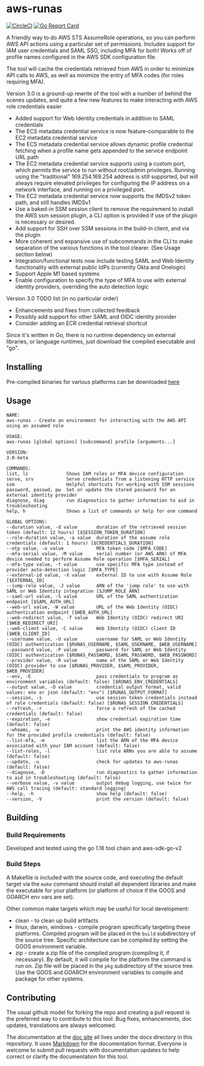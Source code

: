 # aws-runas

[![CircleCI](https://circleci.com/gh/mmmorris1975/aws-runas.svg?style=shield&circle-token=3b49323c5e6109720c3cf1d581b26cd36eb598ca)](https://circleci.com/gh/mmmorris1975/aws-runas)
[![Go Report Card](https://goreportcard.com/badge/github.com/mmmorris1975/aws-runas)](https://goreportcard.com/report/github.com/mmmorris1975/aws-runas)

A friendly way to do AWS STS AssumeRole operations, so you can perform AWS API actions using a particular set of permissions.
Includes support for IAM user credentials and SAML SSO, including MFA for both!  Works off of profile names configured
in the AWS SDK configuration file.

The tool will cache the credentials retrieved from AWS in order to minimize API calls to AWS, as well as minimize the entry
of MFA codes (for roles requiring MFA).

Version 3.0 is a ground-up rewrite of the tool with a number of behind the scenes updates, and quite a few new features
to make interacting with AWS role credentials easier
  * Added support for Web Identity credentials in addition to SAML credentials
  * The ECS metadata credential service is now feature-comparable to the EC2 metadata credential service
  * The ECS metadata credential service allows dynamic profile credential fetching when a profile name gets appended
    to the service endpoint URL path
  * The EC2 metadata credential service supports using a custom port, which permits the service to run without
    root/admin privileges. Running using the "traditional" 169.254.169.254 address is still supported, but will always
    require elevated privileges for configuring the IP address on a network interface, and running on a privileged port.
  * The EC2 metadata credential service now supports the IMDSv2 token path, and still handles IMDSv1
  * Use a baked-in SSM session client to remove the requirement to install the AWS ssm session plugin, a CLI option
    is provided if use of the plugin is necessary or desired.
  * Add support for SSH over SSM sessions in the build-in client, and via the plugin
  * More coherent and expansive use of subcommands in the CLI to make separation of the various functions in the tool
    clearer. (See Usage section below)
  * Integration/functional tests now include testing SAML and Web Identity functionality with external public IdPs
    (currently Okta and Onelogin)
  * Support Apple M1 based systems
  * Enable configuration to specify the type of MFA to use with external identity providers, overriding the auto detection logic

Version 3.0 TODO list (in no particular order)
  * Enhancements and fixes from collected feedback
  * Possibly add support for other SAML and OIDC identity provider
  * Consider adding an ECR credential retrieval shortcut

Since it's written in Go, there is no runtime dependency on external libraries, or language runtimes, just download the
compiled executable and "go".

## Installing

Pre-compiled binaries for various platforms can be downloaded [here](https://github.com/mmmorris1975/aws-runas/releases/latest)

## Usage
    NAME:
    aws-runas - Create an environment for interacting with the AWS API using an assumed role
    
    USAGE:
    aws-runas [global options] [subcommand] profile [arguments...]
    
    VERSION:
    3.0-beta
    
    COMMANDS:
    list, ls              Shows IAM roles or MFA device configuration
    serve, srv            Serve credentials from a listening HTTP service
    ssm                   Helpful shortcuts for working with SSM sessions
    password, passwd, pw  Set or update the stored password for an external identity provider
    diagnose, diag        run diagnostics to gather information to aid in troubleshooting
    help, h               Shows a list of commands or help for one command
    
    GLOBAL OPTIONS:
    --duration value, -d value       duration of the retrieved session token (default: 12 hours) [$SESSION_TOKEN_DURATION]
    --role-duration value, -a value  duration of the assume role credentials (default: 1 hours) [$CREDENTIALS_DURATION]
    --otp value, -o value            MFA token code [$MFA_CODE]
    --mfa-serial value, -M value     serial number (or AWS ARN) of MFA device needed to perform Assume Role operation [$MFA_SERIAL]
    --mfa-type value, -t value       use specific MFA type instead of provider auto-detection logic [$MFA_TYPE]
    --external-id value, -X value    external ID to use with Assume Role [$EXTERNAL_ID]
    --jump-role value, -J value      ARN of the 'jump role' to use with SAML or Web Identity integration [$JUMP_ROLE_ARN]
    --saml-url value, -S value       URL of the SAML authentication endpoint [$SAML_AUTH_URL]
    --web-url value, -W value        URL of the Web Identity (OIDC) authentication endpoint [$WEB_AUTH_URL]
    --web-redirect value, -T value   Web Identity (OIDC) redirect URI [$WEB_REDIRECT_URI]
    --web-client value, -C value     Web Identity (OIDC) client ID [$WEB_CLIENT_ID]
    --username value, -U value       username for SAML or Web Identity (OIDC) authentication [$RUNAS_USERNAME, $SAML_USERNAME, $WEB_USERNAME]
    --password value, -P value       password for SAML or Web Identity (OIDC) authentication [$RUNAS_PASSWORD, $SAML_PASSWORD, $WEB_PASSWORD]
    --provider value, -R value       name of the SAML or Web Identity (OIDC) provider to use [$RUNAS_PROVIDER, $SAML_PROVIDER, $WEB_PROVIDER]
    --env, -E                        pass credentials to program as environment variables (default: false) [$RUNAS_ENV_CREDENTIALS]
    --output value, -O value         credential output format, valid values: env or json (default: "env") [$RUNAS_OUTPUT_FORMAT]
    --session, -s                    use session token credentials instead of role credentials (default: false) [$RUNAS_SESSION_CREDENTIALS]
    --refresh, -r                    force a refresh of the cached credentials (default: false)
    --expiration, -e                 show credential expiration time (default: false)
    --whoami, -w                     print the AWS identity information for the provided profile credentials (default: false)
    --list-mfa, -m                   list the ARN of the MFA device associated with your IAM account (default: false)
    --list-roles, -l                 list role ARNs you are able to assume (default: false)
    --update, -u                     check for updates to aws-runas (default: false)
    --diagnose, -D                   run diagnostics to gather information to aid in troubleshooting (default: false)
    --verbose value, -v value        output debug logging, use twice for AWS call tracing (default: standard logging)
    --help, -h                       show help (default: false)
    --version, -V                    print the version (default: false)

## Building

### Build Requirements

Developed and tested using the go 1.16 tool chain and aws-sdk-go-v2

### Build Steps

A Makefile is included with the source code, and executing the default target via the `make` command should install all dependent
libraries and make the executable for your platform (or platform of choice if the GOOS and GOARCH env vars are set).

Other common make targets which may be useful for local development:
  - clean - to clean up build artifacts
  - linux, darwin, windows - compile program specifically targeting these platforms. Compiled program will be placed
    in the `build` subdirectory of the source tree. Specific architecture can be compiled by setting the GOOS environment variable.
  - zip - create a zip file of the compiled program (compiling it, if necessary). By default, it will compile for the
    platform the command is run on.  Zip file will be placed in the `pkg` subdirectory of the source tree.  Use the
    GOOS and GOARCH environment variables to compile and package for other systems.

## Contributing

The usual github model for forking the repo and creating a pull request is the preferred way to
contribute to this tool.  Bug fixes, enhancements, doc updates, translations are always welcomed.

The documentation at the [doc site](https://mmmorris1975.github.io/aws-runas/) all lives under the docs directory in
this repository. It uses [Markdown](https://guides.github.com/features/mastering-markdown/) for the documentation format.
Everyone is welcome to submit pull requests with documentation updates to help correct or clarify the documentation for
this tool.
